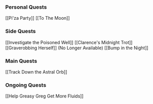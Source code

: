 ### Personal Quests
[[Pi'za Party]]
[[To The Moon]]
### Side Quests
[[Investigate the Poisoned Well]]
[[Clarence's Midnight Trot]]
[[Graverobbing Herself]] (No Longer Available)
[[Bump in the Night]]
### Main Quests
[[Track Down the Astral Orb]]
### Ongoing Quests
[[Help Greasy Greg Get More Fluids]]

